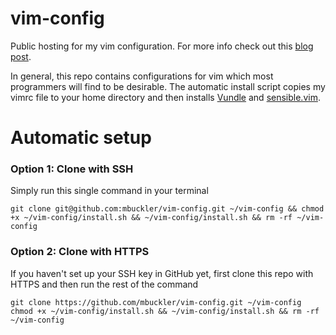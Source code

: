# vim-config
Public hosting for my vim configuration. For more info check out this
[blog post](http://www.markbuckler.com/post/latex-in-vim/).

In general, this repo contains configurations for vim which most programmers will find to be desirable. The automatic install script copies my vimrc file to your home directory and then installs [Vundle](https://github.com/VundleVim/Vundle.vim) and [sensible.vim](https://github.com/tpope/vim-sensible).

# Automatic setup

### Option 1: Clone with SSH

Simply run this single command in your terminal

	git clone git@github.com:mbuckler/vim-config.git ~/vim-config && chmod +x ~/vim-config/install.sh && ~/vim-config/install.sh && rm -rf ~/vim-config

### Option 2: Clone with HTTPS

If you haven't set up your SSH key in GitHub yet, first clone this repo with HTTPS and then run the rest of the command

	git clone https://github.com/mbuckler/vim-config.git ~/vim-config
	chmod +x ~/vim-config/install.sh && ~/vim-config/install.sh && rm -rf ~/vim-config
